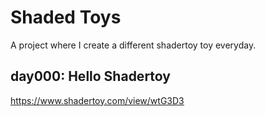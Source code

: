 # Shaded Toys

A project where I create a different shadertoy toy everyday.

## day000: Hello Shadertoy

https://www.shadertoy.com/view/wtG3D3

